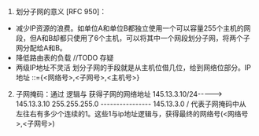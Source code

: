 1. 划分子网的意义 [RFC 950]：
- 减少IP资源的浪费。如单位A和单位B都独立使用一个可以容量255个主机的网段，但A和B却都只使用了6个主机，可以将其中一个网段划分子网，将两个子网分配给A和B。
- 降低路由表的负载 //TODO 存疑
- 两级IP地址不灵活
划分子网的手段就是从主机位借几位，给到网络位部分。IP地址 ::={<网络号>,<子网号>,<主机号>}
2. 子网掩码：通过 逻辑与 获得子网的网络地址
145.13.3.10/24-----> 145.13.3.10
                     255.255.255.0
                    ----------------
                      145.13.3.0
/<num> 代表子网掩码中从左往右有多少个连续的1。这些1与ip地址逻辑与，获得最终的网络号(<网络号>,<子网号>)